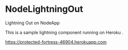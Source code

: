 # NodeLightningOut
Lightning Out on NodeApp 

This is a sample lightning component running on Heroku .

https://protected-fortress-46904.herokuapp.com
